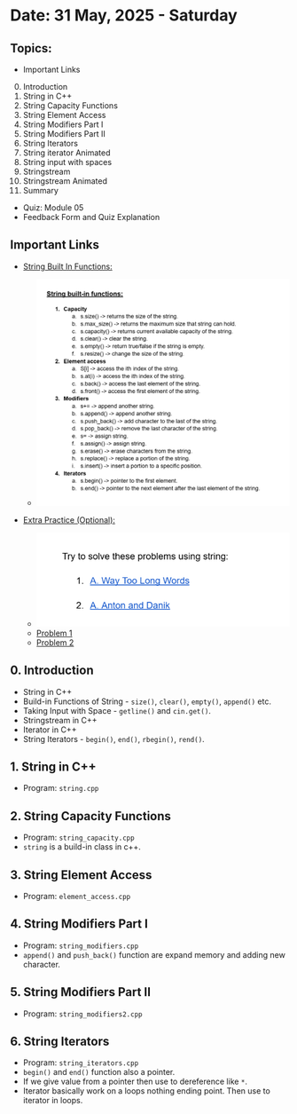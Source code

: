 # Date: 31 May, 2025 - Saturday

## Topics:
- Important Links
0. Introduction
1. String in C++
2. String Capacity Functions
3. String Element Access
4. String Modifiers Part I
5. String Modifiers Part II
6. String Iterators
7. String iterator Animated
8. String input with spaces
9. Stringstream
10. Stringstream Animated
11. Summary
- Quiz: Module 05
- Feedback Form and Quiz Explanation

## Important Links
- [String Built In Functions:](https://docs.google.com/document/d/1nxFrcoG_t-hMbeuAw6A5r_CV7I1lYvKLwEpupTQqkrM/edit?usp=sharing)
    - ![String built-in functions:](./images/functions.png)


- [Extra Practice (Optional):](https://docs.google.com/document/d/14sdQIgBZV29d8cSMPfMasotAc_jhZNgxaqRSOG_yR1c/edit?usp=sharing)
    - ![Try to solve these problems using string:](./images/extra_problems.png)
    - [Problem 1](https://codeforces.com/problemset/problem/71/A)
    - [Problem 2](https://codeforces.com/problemset/problem/734/A)

## 0. Introduction
- String in C++
- Build-in Functions of String - `size()`, `clear()`, `empty()`, `append()` etc.
- Taking Input with Space - `getline()` and `cin.get()`.
- Stringstream in C++
- Iterator in C++
- String Iterators - `begin()`, `end()`, `rbegin()`, `rend()`.

## 1. String in C++
- Program: `string.cpp`

## 2. String Capacity Functions
- Program: `string_capacity.cpp`
- `string` is a build-in class in c++.

## 3. String Element Access
- Program: `element_access.cpp`

## 4. String Modifiers Part I
- Program: `string_modifiers.cpp`
- `append()` and `push_back()` function are expand memory and adding new character.

## 5. String Modifiers Part II
- Program: `string_modifiers2.cpp`

## 6. String Iterators
- Program: `string_iterators.cpp`
- `begin()` and `end()` function also a pointer.
- If we give value from a pointer then use to dereference like `*`.
- Iterator basically work on a loops nothing ending point. Then use to iterator in loops.